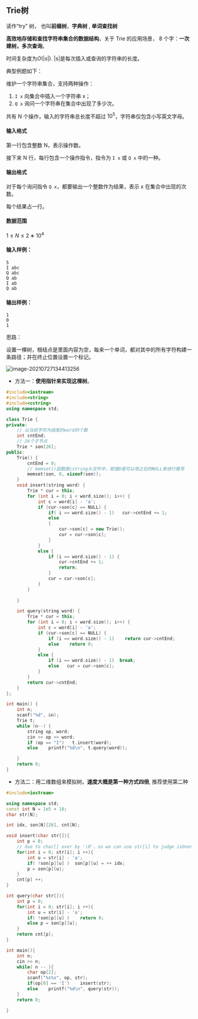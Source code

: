 ## Trie树

读作“try” 树， 也叫**前缀树**，**字典树** , **单词查找树**

**高效地存储和查找字符串集合的数据结构**，关于 Trie 的应用场景， 8 个字：**一次建树，多次查询**。

时间复杂度为$O(|s|)$. |s|是每次插入或查询的字符串的长度。



典型例题如下：

维护一个字符串集合，支持两种操作：

1. `I x` 向集合中插入一个字符串 x；
2. `Q x` 询问一个字符串在集合中出现了多少次。

共有 N 个操作，输入的字符串总长度不超过 $10^5$，字符串仅包含小写英文字母。

#### 输入格式

第一行包含整数 N，表示操作数。

接下来 N 行，每行包含一个操作指令，指令为 `I x` 或 `Q x` 中的一种。

#### 输出格式

对于每个询问指令 `Q x`，都要输出一个整数作为结果，表示 x 在集合中出现的次数。

每个结果占一行。

#### 数据范围

$1≤N≤2∗10^4$

#### 输入样例：

```
5
I abc
Q abc
Q ab
I ab
Q ab
```

#### 输出样例：

```
1
0
1
```



思路：

设置一棵树，根结点是里面内容为空，每来一个单词，都对其中的所有字符构建一条路径；并在终止位置设置一个标记。

![image-20210727134413256](Trie树.assets/image-20210727134413256.png)

* 方法一：**使用指针来实现这棵树**。

```c++
#include<iostream>
#include<string>
#include<cstring>
using namespace std;

class Trie {
private:
    // 以当前字符为结尾的word的个数
	int cntEnd;
    // 26个子节点
	Trie * son[26];
public:
	Trie() {
		cntEnd = 0;
        // memset()函数是cstring头文件中，赋值0是可以用之后的NULL来进行推导
		memset(son, 0, sizeof(son));
	}
	void insert(string word) {
		Trie * cur = this;
		for (int i = 0; i < word.size(); i++) {
			int c = word[i] - 'a';
			if (cur->son[c] == NULL) {
				if( i == word.size() - 1)	cur->cntEnd += 1;
				else
				{
					cur->son[c] = new Trie();
					cur = cur->son[c];
				}
			}
			else {
				if (i == word.size() - 1) {
					cur->cntEnd += 1;
					return;
				}
				cur = cur->son[c];
			}
		}
		
	}

	int query(string word) {
		Trie * cur = this;
		for (int i = 0; i < word.size(); i++) {
			int c = word[i] - 'a';
			if (cur->son[c] == NULL) {
				if (i == word.size() - 1)    return cur->cntEnd;
				else    return 0;
			}
			else {
				if (i == word.size() - 1)  break;
				else   cur = cur->son[c];
			}
		}
		return cur->cntEnd;
	}
};

int main() {
	int n;
	scanf("%d", &n);
	Trie t;
	while (n--) {
		string op, word;
		cin >> op >> word;
		if (op == "I")   t.insert(word);
		else    printf("%d\n", t.query(word));

	}
	return 0;
}


```



* 方法二：用二维数组来模拟树。**速度大概是第一种方式四倍**, 推荐使用第二种

```c++
#include<iostream>

using namespace std;
const int N = 1e5 + 10;
char str[N];

int idx, son[N][26], cnt[N];

void insert(char str[]){
    int p = 0;
    // due to char[] over by '\0'，so we can use str[i] to judge isOver
    for(int i = 0; str[i]; i ++){
        int u = str[i] - 'a';
        if( !son[p][u] )  son[p][u] = ++ idx;
        p = son[p][u];
    }
    cnt[p] ++;
}

int query(char str[]){
    int p = 0;
    for(int i = 0; str[i]; i ++){
        int u = str[i] - 'a';
        if( !son[p][u] )    return 0;
        else p = son[p][u];
    }
    return cnt[p];
}

int main(){
    int n;
    cin >> n;
    while( n -- ){
        char op[2];
        scanf("%s%s", op, str);
        if(op[0] == 'I')    insert(str);
        else    printf("%d\n", query(str));
    }
    return 0;

}
```


